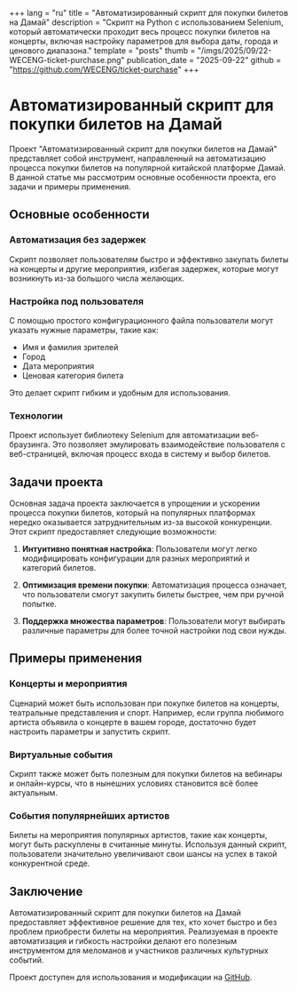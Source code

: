 +++
lang = "ru"
title = "Автоматизированный скрипт для покупки билетов на Дамай"
description = "Скрипт на Python с использованием Selenium, который автоматически проходит весь процесс покупки билетов на концерты, включая настройку параметров для выбора даты, города и ценового диапазона."
template = "posts"
thumb = "/imgs/2025/09/22-WECENG-ticket-purchase.png"
publication_date = "2025-09-22"
github = "https://github.com/WECENG/ticket-purchase"
+++

# Автоматизированный скрипт для покупки билетов на Дамай

Проект "Автоматизированный скрипт для покупки билетов на Дамай" представляет собой инструмент, направленный на автоматизацию процесса покупки билетов на популярной китайской платформе Дамай. В данной статье мы рассмотрим основные особенности проекта, его задачи и примеры применения.

## Основные особенности

### Автоматизация без задержек
Скрипт позволяет пользователям быстро и эффективно закупать билеты на концерты и другие мероприятия, избегая задержек, которые могут возникнуть из-за большого числа желающих.

### Настройка под пользователя
С помощью простого конфигурационного файла пользователи могут указать нужные параметры, такие как:
- Имя и фамилия зрителей
- Город
- Дата мероприятия
- Ценовая категория билета

Это делает скрипт гибким и удобным для использования.

### Технологии
Проект использует библиотеку Selenium для автоматизации веб-браузинга. Это позволяет эмулировать взаимодействие пользователя с веб-страницей, включая процесс входа в систему и выбор билетов.

## Задачи проекта

Основная задача проекта заключается в упрощении и ускорении процесса покупки билетов, который на популярных платформах нередко оказывается затруднительным из-за высокой конкуренции. Этот скрипт предоставляет следующие возможности:

1. **Интуитивно понятная настройка**: Пользователи могут легко модифицировать конфигурации для разных мероприятий и категорий билетов.

2. **Оптимизация времени покупки**: Автоматизация процесса означает, что пользователи смогут закупить билеты быстрее, чем при ручной попытке.

3. **Поддержка множества параметров**: Пользователи могут выбирать различные параметры для более точной настройки под свои нужды.

## Примеры применения

### Концерты и мероприятия
Сценарий может быть использован при покупке билетов на концерты, театральные представления и спорт. Например, если группа любимого артиста объявила о концерте в вашем городе, достаточно будет настроить параметры и запустить скрипт. 

### Виртуальные события
Скрипт также может быть полезным для покупки билетов на вебинары и онлайн-курсы, что в нынешних условиях становится всё более актуальным.

### События популярнейших артистов
Билеты на мероприятия популярных артистов, такие как концерты, могут быть раскуплены в считанные минуты. Используя данный скрипт, пользователи значительно увеличивают свои шансы на успех в такой конкурентной среде.

## Заключение

Автоматизированный скрипт для покупки билетов на Дамай предоставляет эффективное решение для тех, кто хочет быстро и без проблем приобрести билеты на мероприятия. Реализуемая в проекте автоматизация и гибкость настройки делают его полезным инструментом для меломанов и участников различных культурных событий.

Проект доступен для использования и модификации на [GitHub](https://github.com/WECENG/ticket-purchase).
